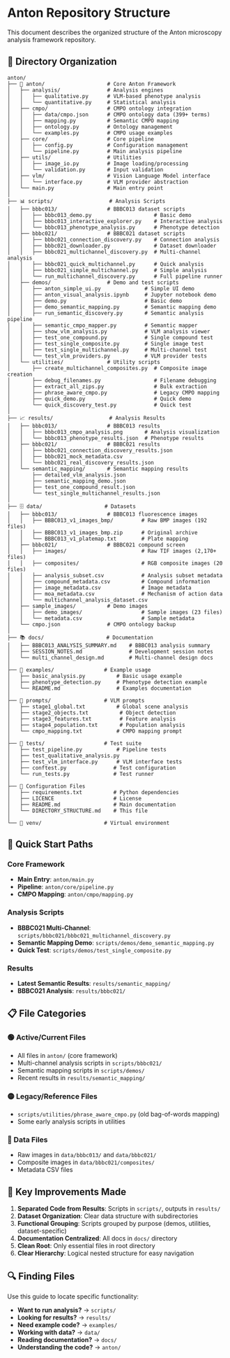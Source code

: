 # Anton Repository Structure

This document describes the organized structure of the Anton microscopy analysis framework repository.

## 📁 Directory Organization

```
anton/
├── 🧬 anton/                    # Core Anton Framework
│   ├── analysis/               # Analysis engines
│   │   ├── qualitative.py      # VLM-based phenotype analysis
│   │   └── quantitative.py     # Statistical analysis
│   ├── cmpo/                   # CMPO ontology integration
│   │   ├── data/cmpo.json      # CMPO ontology data (399+ terms)
│   │   ├── mapping.py          # Semantic CMPO mapping
│   │   ├── ontology.py         # Ontology management
│   │   └── examples.py         # CMPO usage examples
│   ├── core/                   # Core pipeline
│   │   ├── config.py           # Configuration management
│   │   └── pipeline.py         # Main analysis pipeline
│   ├── utils/                  # Utilities
│   │   ├── image_io.py         # Image loading/processing
│   │   └── validation.py       # Input validation
│   ├── vlm/                    # Vision Language Model interface
│   │   └── interface.py        # VLM provider abstraction
│   └── main.py                 # Main entry point
│
├── 📊 scripts/                  # Analysis Scripts
│   ├── bbbc013/                # BBBC013 dataset scripts
│   │   ├── bbbc013_demo.py                    # Basic demo
│   │   ├── bbbc013_interactive_explorer.py    # Interactive analysis
│   │   └── bbbc013_phenotype_analysis.py      # Phenotype detection
│   ├── bbbc021/                # BBBC021 dataset scripts
│   │   ├── bbbc021_connection_discovery.py    # Connection analysis
│   │   ├── bbbc021_downloader.py              # Dataset downloader
│   │   ├── bbbc021_multichannel_discovery.py  # Multi-channel analysis
│   │   ├── bbbc021_quick_multichannel.py      # Quick analysis
│   │   ├── bbbc021_simple_multichannel.py     # Simple analysis
│   │   └── run_multichannel_discovery.py      # Full pipeline runner
│   ├── demos/                  # Demo and test scripts
│   │   ├── anton_simple_ui.py              # Simple UI demo
│   │   ├── anton_visual_analysis.ipynb     # Jupyter notebook demo
│   │   ├── demo.py                         # Basic demo
│   │   ├── demo_semantic_mapping.py        # Semantic mapping demo
│   │   ├── run_semantic_discovery.py       # Semantic analysis pipeline
│   │   ├── semantic_cmpo_mapper.py         # Semantic mapper
│   │   ├── show_vlm_analysis.py            # VLM analysis viewer
│   │   ├── test_one_compound.py            # Single compound test
│   │   ├── test_single_composite.py        # Single image test
│   │   ├── test_single_multichannel.py     # Multi-channel test
│   │   └── test_vlm_providers.py           # VLM provider tests
│   └── utilities/              # Utility scripts
│       ├── create_multichannel_composites.py  # Composite image creation
│       ├── debug_filenames.py                 # Filename debugging
│       ├── extract_all_zips.py                # Bulk extraction
│       ├── phrase_aware_cmpo.py               # Legacy CMPO mapping
│       ├── quick_demo.py                      # Quick demo
│       └── quick_discovery_test.py            # Quick test
│
├── 📈 results/                  # Analysis Results
│   ├── bbbc013/                # BBBC013 results
│   │   ├── bbbc013_cmpo_analysis.png       # Analysis visualization
│   │   └── bbbc013_phenotype_results.json  # Phenotype results
│   ├── bbbc021/                # BBBC021 results
│   │   ├── bbbc021_connection_discovery_results.json
│   │   ├── bbbc021_mock_metadata.csv
│   │   └── bbbc021_real_discovery_results.json
│   └── semantic_mapping/       # Semantic mapping results
│       ├── detailed_vlm_analysis.json
│       ├── semantic_mapping_demo.json
│       ├── test_one_compound_result.json
│       └── test_single_multichannel_results.json
│
├── 🗄️ data/                    # Datasets
│   ├── bbbc013/                # BBBC013 fluorescence images
│   │   ├── BBBC013_v1_images_bmp/         # Raw BMP images (192 files)
│   │   ├── BBBC013_v1_images_bmp.zip      # Original archive
│   │   └── BBBC013_v1_platemap.txt        # Plate mapping
│   ├── bbbc021/                # BBBC021 compound screen
│   │   ├── images/                        # Raw TIF images (2,170+ files)
│   │   ├── composites/                    # RGB composite images (20 files)
│   │   ├── analysis_subset.csv            # Analysis subset metadata
│   │   ├── compound_metadata.csv          # Compound information
│   │   ├── image_metadata.csv             # Image metadata
│   │   ├── moa_metadata.csv               # Mechanism of action data
│   │   └── multichannel_analysis_dataset.csv
│   ├── sample_images/          # Demo images
│   │   ├── demo_images/                   # Sample images (23 files)
│   │   └── metadata.csv                   # Sample metadata
│   └── cmpo.json               # CMPO ontology backup
│
├── 📚 docs/                    # Documentation
│   ├── BBBC013_ANALYSIS_SUMMARY.md    # BBBC013 analysis summary
│   ├── SESSION_NOTES.md               # Development session notes
│   └── multi_channel_design.md        # Multi-channel design docs
│
├── 🧪 examples/                # Example usage
│   ├── basic_analysis.py          # Basic usage example
│   ├── phenotype_detection.py     # Phenotype detection example
│   └── README.md                  # Examples documentation
│
├── 🎯 prompts/                 # VLM prompts
│   ├── stage1_global.txt          # Global scene analysis
│   ├── stage2_objects.txt          # Object detection
│   ├── stage3_features.txt         # Feature analysis
│   ├── stage4_population.txt       # Population analysis
│   └── cmpo_mapping.txt           # CMPO mapping prompt
│
├── 🧪 tests/                   # Test suite
│   ├── test_pipeline.py           # Pipeline tests
│   ├── test_qualitative_analysis.py
│   ├── test_vlm_interface.py      # VLM interface tests
│   ├── conftest.py               # Test configuration
│   └── run_tests.py              # Test runner
│
├── 🔧 Configuration Files
│   ├── requirements.txt          # Python dependencies
│   ├── LICENCE                   # License
│   ├── README.md                 # Main documentation
│   └── DIRECTORY_STRUCTURE.md    # This file
│
└── 🐍 venv/                    # Virtual environment
```

## 🚀 Quick Start Paths

### Core Framework
- **Main Entry**: `anton/main.py`
- **Pipeline**: `anton/core/pipeline.py`
- **CMPO Mapping**: `anton/cmpo/mapping.py`

### Analysis Scripts
- **BBBC021 Multi-Channel**: `scripts/bbbc021/bbbc021_multichannel_discovery.py`
- **Semantic Mapping Demo**: `scripts/demos/demo_semantic_mapping.py`
- **Quick Test**: `scripts/demos/test_single_composite.py`

### Results
- **Latest Semantic Results**: `results/semantic_mapping/`
- **BBBC021 Analysis**: `results/bbbc021/`

## 📋 File Categories

### 🟢 Active/Current Files
- All files in `anton/` (core framework)
- Multi-channel analysis scripts in `scripts/bbbc021/`
- Semantic mapping scripts in `scripts/demos/`
- Recent results in `results/semantic_mapping/`

### 🟡 Legacy/Reference Files
- `scripts/utilities/phrase_aware_cmpo.py` (old bag-of-words mapping)
- Some early analysis scripts in utilities

### 🔵 Data Files
- Raw images in `data/bbbc013/` and `data/bbbc021/`
- Composite images in `data/bbbc021/composites/`
- Metadata CSV files

## 🎯 Key Improvements Made

1. **Separated Code from Results**: Scripts in `scripts/`, outputs in `results/`
2. **Dataset Organization**: Clear data structure with subdirectories
3. **Functional Grouping**: Scripts grouped by purpose (demos, utilities, dataset-specific)
4. **Documentation Centralized**: All docs in `docs/` directory
5. **Clean Root**: Only essential files in root directory
6. **Clear Hierarchy**: Logical nested structure for easy navigation

## 🔍 Finding Files

Use this guide to locate specific functionality:

- **Want to run analysis?** → `scripts/`
- **Looking for results?** → `results/`
- **Need example code?** → `examples/`
- **Working with data?** → `data/`
- **Reading documentation?** → `docs/`
- **Understanding the code?** → `anton/`